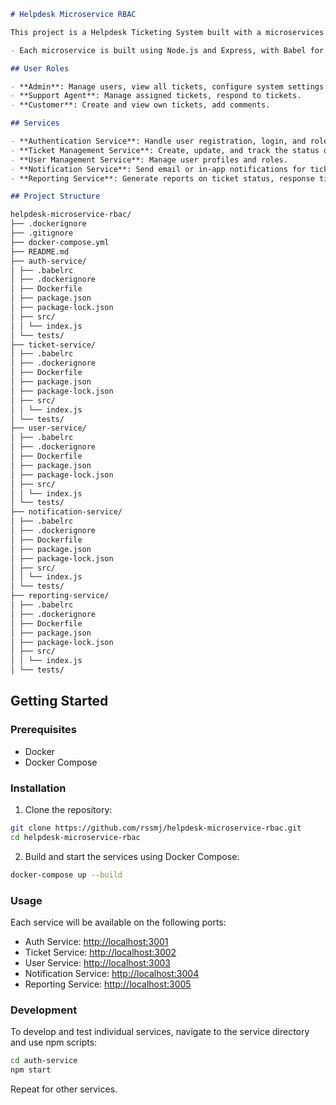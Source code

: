 ```markdown
# Helpdesk Microservice RBAC

This project is a Helpdesk Ticketing System built with a microservices architecture and role-based access control (RBAC).

- Each microservice is built using Node.js and Express, with Babel for ES6 support.

## User Roles

- **Admin**: Manage users, view all tickets, configure system settings.
- **Support Agent**: Manage assigned tickets, respond to tickets.
- **Customer**: Create and view own tickets, add comments.

## Services

- **Authentication Service**: Handle user registration, login, and role management.
- **Ticket Management Service**: Create, update, and track the status of tickets.
- **User Management Service**: Manage user profiles and roles.
- **Notification Service**: Send email or in-app notifications for ticket updates.
- **Reporting Service**: Generate reports on ticket status, response times, etc.

## Project Structure

helpdesk-microservice-rbac/
├── .dockerignore
├── .gitignore
├── docker-compose.yml
├── README.md
├── auth-service/
│ ├── .babelrc
│ ├── .dockerignore
│ ├── Dockerfile
│ ├── package.json
│ ├── package-lock.json
│ ├── src/
│ │ └── index.js
│ └── tests/
├── ticket-service/
│ ├── .babelrc
│ ├── .dockerignore
│ ├── Dockerfile
│ ├── package.json
│ ├── package-lock.json
│ ├── src/
│ │ └── index.js
│ └── tests/
├── user-service/
│ ├── .babelrc
│ ├── .dockerignore
│ ├── Dockerfile
│ ├── package.json
│ ├── package-lock.json
│ ├── src/
│ │ └── index.js
│ └── tests/
├── notification-service/
│ ├── .babelrc
│ ├── .dockerignore
│ ├── Dockerfile
│ ├── package.json
│ ├── package-lock.json
│ ├── src/
│ │ └── index.js
│ └── tests/
├── reporting-service/
│ ├── .babelrc
│ ├── .dockerignore
│ ├── Dockerfile
│ ├── package.json
│ ├── package-lock.json
│ ├── src/
│ │ └── index.js
│ └── tests/
```

## Getting Started

### Prerequisites

- Docker
- Docker Compose

### Installation

1. Clone the repository:

```sh
git clone https://github.com/rssmj/helpdesk-microservice-rbac.git
cd helpdesk-microservice-rbac
```

2. Build and start the services using Docker Compose:

```sh
docker-compose up --build
```

### Usage

Each service will be available on the following ports:

- Auth Service: [http://localhost:3001](http://localhost:3001)
- Ticket Service: [http://localhost:3002](http://localhost:3002)
- User Service: [http://localhost:3003](http://localhost:3003)
- Notification Service: [http://localhost:3004](http://localhost:3004)
- Reporting Service: [http://localhost:3005](http://localhost:3005)

### Development

To develop and test individual services, navigate to the service directory and use npm scripts:

```sh
cd auth-service
npm start
```

Repeat for other services.
